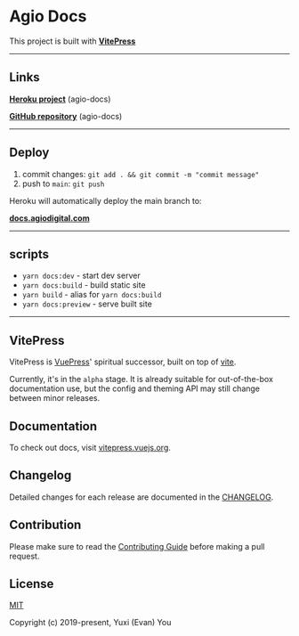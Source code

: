 # Agio Docs

This project is built with **[VitePress](https://vitepress.vuejs.org/)**

---

## Links

**[Heroku project](https://dashboard.heroku.com/apps/agio-docs)** (agio-docs)

**[GitHub repository](https://github.com/agio-digital/agio-docs)** (agio-docs)

---

## Deploy

1. commit changes: `git add . && git commit -m "commit message"`
2. push to `main`: `git push`

Heroku will automatically deploy the main branch to:

**[docs.agiodigital.com](https://docs.agiodigital.com)**

---

## scripts

- `yarn docs:dev` - start dev server
- `yarn docs:build` - build static site
- `yarn build` - alias for `yarn docs:build`
- `yarn docs:preview` - serve built site

---

## VitePress

VitePress is [VuePress](https://vuepress.vuejs.org)' spiritual successor, built on top of [vite](https://github.com/vitejs/vite).

Currently, it's in the `alpha` stage. It is already suitable for out-of-the-box documentation use, but the config and theming API may still change between minor releases.

## Documentation

To check out docs, visit [vitepress.vuejs.org](https://vitepress.vuejs.org).

## Changelog

Detailed changes for each release are documented in the [CHANGELOG](https://github.com/vuejs/vitepress/blob/main/CHANGELOG.md).

## Contribution

Please make sure to read the [Contributing Guide](https://github.com/vuejs/vitepress/blob/main/.github/contributing.md) before making a pull request.

## License

[MIT](https://github.com/vuejs/vitepress/blob/main/LICENSE)

Copyright (c) 2019-present, Yuxi (Evan) You
